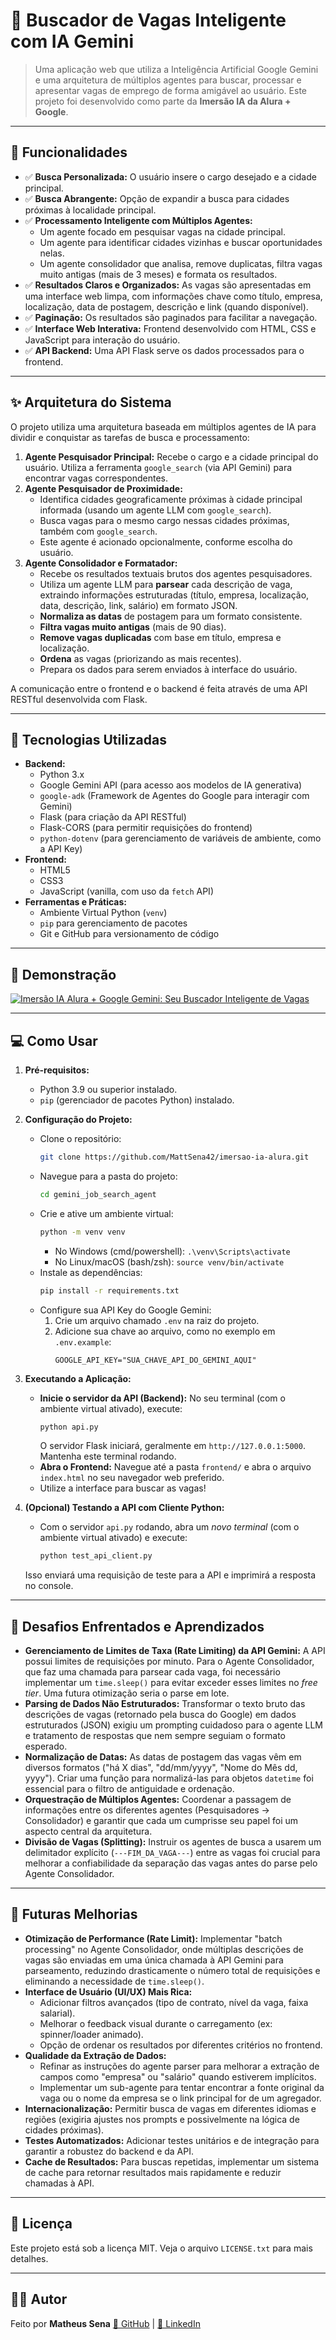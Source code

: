 # 📁 Buscador de Vagas Inteligente com IA Gemini

> Uma aplicação web que utiliza a Inteligência Artificial Google Gemini e uma arquitetura de múltiplos agentes para buscar, processar e apresentar vagas de emprego de forma amigável ao usuário. Este projeto foi desenvolvido como parte da **Imersão IA da Alura + Google**.

---

## 📌 Funcionalidades

-   ✅ **Busca Personalizada:** O usuário insere o cargo desejado e a cidade principal.
-   ✅ **Busca Abrangente:** Opção de expandir a busca para cidades próximas à localidade principal.
-   ✅ **Processamento Inteligente com Múltiplos Agentes:**
    -   Um agente focado em pesquisar vagas na cidade principal.
    -   Um agente para identificar cidades vizinhas e buscar oportunidades nelas.
    -   Um agente consolidador que analisa, remove duplicatas, filtra vagas muito antigas (mais de 3 meses) e formata os resultados.
-   ✅ **Resultados Claros e Organizados:** As vagas são apresentadas em uma interface web limpa, com informações chave como título, empresa, localização, data de postagem, descrição e link (quando disponível).
-   ✅ **Paginação:** Os resultados são paginados para facilitar a navegação.
-   ✅ **Interface Web Interativa:** Frontend desenvolvido com HTML, CSS e JavaScript para interação do usuário.
-   ✅ **API Backend:** Uma API Flask serve os dados processados para o frontend.

---

## ✨ Arquitetura do Sistema

O projeto utiliza uma arquitetura baseada em múltiplos agentes de IA para dividir e conquistar as tarefas de busca e processamento:

1.  **Agente Pesquisador Principal:** Recebe o cargo e a cidade principal do usuário. Utiliza a ferramenta `google_search` (via API Gemini) para encontrar vagas correspondentes.
2.  **Agente Pesquisador de Proximidade:**
    *   Identifica cidades geograficamente próximas à cidade principal informada (usando um agente LLM com `google_search`).
    *   Busca vagas para o mesmo cargo nessas cidades próximas, também com `google_search`.
    *   Este agente é acionado opcionalmente, conforme escolha do usuário.
3.  **Agente Consolidador e Formatador:**
    *   Recebe os resultados textuais brutos dos agentes pesquisadores.
    *   Utiliza um agente LLM para **parsear** cada descrição de vaga, extraindo informações estruturadas (título, empresa, localização, data, descrição, link, salário) em formato JSON.
    *   **Normaliza as datas** de postagem para um formato consistente.
    *   **Filtra vagas muito antigas** (mais de 90 dias).
    *   **Remove vagas duplicadas** com base em título, empresa e localização.
    *   **Ordena** as vagas (priorizando as mais recentes).
    *   Prepara os dados para serem enviados à interface do usuário.

A comunicação entre o frontend e o backend é feita através de uma API RESTful desenvolvida com Flask.

---

## 🚀 Tecnologias Utilizadas

-   **Backend:**
    -   Python 3.x
    -   Google Gemini API (para acesso aos modelos de IA generativa)
    -   `google-adk` (Framework de Agentes do Google para interagir com Gemini)
    -   Flask (para criação da API RESTful)
    -   Flask-CORS (para permitir requisições do frontend)
    -   `python-dotenv` (para gerenciamento de variáveis de ambiente, como a API Key)
-   **Frontend:**
    -   HTML5
    -   CSS3
    -   JavaScript (vanilla, com uso da `fetch` API)
-   **Ferramentas e Práticas:**
    -   Ambiente Virtual Python (`venv`)
    -   `pip` para gerenciamento de pacotes
    -   Git e GitHub para versionamento de código

---

## 📸 Demonstração

[![Imersão IA Alura + Google Gemini: Seu Buscador Inteligente de Vagas](https://img.youtube.com/vi/TPHZOjD-SAw/maxresdefault.jpg)](https://www.youtube.com/watch?v=TPHZOjD-SAw)

---

## 💻 Como Usar

1.  **Pré-requisitos:**
    *   Python 3.9 ou superior instalado.
    *   `pip` (gerenciador de pacotes Python) instalado.

2.  **Configuração do Projeto:**
    *   Clone o repositório:
        ```bash
        git clone https://github.com/MattSena42/imersao-ia-alura.git
        ```
    *   Navegue para a pasta do projeto:
        ```bash
        cd gemini_job_search_agent
        ```
    *   Crie e ative um ambiente virtual:
        ```bash
        python -m venv venv
        ```
        *   No Windows (cmd/powershell): `.\venv\Scripts\activate`
        *   No Linux/macOS (bash/zsh): `source venv/bin/activate`
    *   Instale as dependências:
        ```bash
        pip install -r requirements.txt
        ```
    *   Configure sua API Key do Google Gemini:
        1.  Crie um arquivo chamado `.env` na raiz do projeto.
        2.  Adicione sua chave ao arquivo, como no exemplo em `.env.example`:
            ```
            GOOGLE_API_KEY="SUA_CHAVE_API_DO_GEMINI_AQUI"
            ```

3.  **Executando a Aplicação:**
    *   **Inicie o servidor da API (Backend):**
        No seu terminal (com o ambiente virtual ativado), execute:
        ```bash
        python api.py
        ```
        O servidor Flask iniciará, geralmente em `http://127.0.0.1:5000`. Mantenha este terminal rodando.
    *   **Abra o Frontend:**
        Navegue até a pasta `frontend/` e abra o arquivo `index.html` no seu navegador web preferido.
    *   Utilize a interface para buscar as vagas!

4.  **(Opcional) Testando a API com Cliente Python:**
    *   Com o servidor `api.py` rodando, abra um *novo terminal* (com o ambiente virtual ativado) e execute:
        ```bash
        python test_api_client.py
        ```
    Isso enviará uma requisição de teste para a API e imprimirá a resposta no console.

---

## 🎯 Desafios Enfrentados e Aprendizados

*   **Gerenciamento de Limites de Taxa (Rate Limiting) da API Gemini:** A API possui limites de requisições por minuto. Para o Agente Consolidador, que faz uma chamada para parsear cada vaga, foi necessário implementar um `time.sleep()` para evitar exceder esses limites no *free tier*. Uma futura otimização seria o parse em lote.
*   **Parsing de Dados Não Estruturados:** Transformar o texto bruto das descrições de vagas (retornado pela busca do Google) em dados estruturados (JSON) exigiu um prompting cuidadoso para o agente LLM e tratamento de respostas que nem sempre seguiam o formato esperado.
*   **Normalização de Datas:** As datas de postagem das vagas vêm em diversos formatos ("há X dias", "dd/mm/yyyy", "Nome do Mês dd, yyyy"). Criar uma função para normalizá-las para objetos `datetime` foi essencial para o filtro de antiguidade e ordenação.
*   **Orquestração de Múltiplos Agentes:** Coordenar a passagem de informações entre os diferentes agentes (Pesquisadores -> Consolidador) e garantir que cada um cumprisse seu papel foi um aspecto central da arquitetura.
*   **Divisão de Vagas (Splitting):** Instruir os agentes de busca a usarem um delimitador explícito (`---FIM_DA_VAGA---`) entre as vagas foi crucial para melhorar a confiabilidade da separação das vagas antes do parse pelo Agente Consolidador.

---

## 🔄 Futuras Melhorias

-   **Otimização de Performance (Rate Limit):** Implementar "batch processing" no Agente Consolidador, onde múltiplas descrições de vagas são enviadas em uma única chamada à API Gemini para parseamento, reduzindo drasticamente o número total de requisições e eliminando a necessidade de `time.sleep()`.
-   **Interface de Usuário (UI/UX) Mais Rica:**
    *   Adicionar filtros avançados (tipo de contrato, nível da vaga, faixa salarial).
    *   Melhorar o feedback visual durante o carregamento (ex: spinner/loader animado).
    *   Opção de ordenar os resultados por diferentes critérios no frontend.
-   **Qualidade da Extração de Dados:**
    *   Refinar as instruções do agente parser para melhorar a extração de campos como "empresa" ou "salário" quando estiverem implícitos.
    *   Implementar um sub-agente para tentar encontrar a fonte original da vaga ou o nome da empresa se o link principal for de um agregador.
-   **Internacionalização:** Permitir busca de vagas em diferentes idiomas e regiões (exigiria ajustes nos prompts e possivelmente na lógica de cidades próximas).
-   **Testes Automatizados:** Adicionar testes unitários e de integração para garantir a robustez do backend e da API.
-   **Cache de Resultados:** Para buscas repetidas, implementar um sistema de cache para retornar resultados mais rapidamente e reduzir chamadas à API.

---

## 📝 Licença

Este projeto está sob a licença MIT. Veja o arquivo `LICENSE.txt` para mais detalhes.

---

## 👨‍💻 Autor

Feito por **Matheus Sena**
[🔗 GitHub](https://github.com/MattSena42) | [🔗 LinkedIn](https://www.linkedin.com/in/matheus-sena/)
